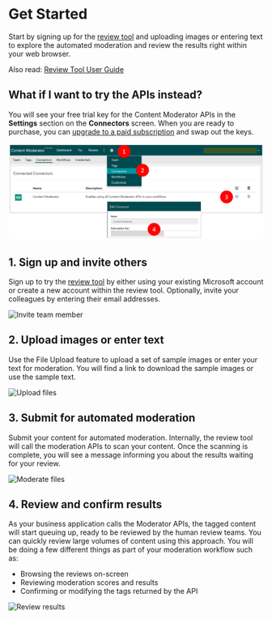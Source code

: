 <!-- 
NavPath: Content Moderator
LinkLabel: Get Started
Url: content-moderator/documentation/quickstart
Weight: 190
-->

# Get Started #
Start by signing up for the [review tool](http://contentmoderator.cognitive.microsoft.com/ "Content Moderator Review Tool") and uploading images or entering text to explore the automated moderation and review the results right within your web browser. 

Also read: [Review Tool User Guide](review-tool-user-guide/why.md)

## What if I want to try the APIs instead? ##
You will see your free trial key for the Content Moderator APIs in the **Settings** section on the **Connectors** screen. When you are ready to purchase, you can [upgrade to a paid subscription](https://portal.azure.com/#create/Microsoft.CognitiveServices/apitype/ContentModerator) and swap out the keys. 

![Your Content Moderator API Key](images/Moderator-API-Key.PNG)

## 1. Sign up and invite others ##
Sign up to try the [review tool](http://contentmoderator.cognitive.microsoft.com/ "Content Moderator Review Tool") by either using your existing Microsoft account or create a new account within the review tool. Optionally, invite your colleagues by entering their email addresses.

![Invite team member](images/QuickStart-2-small.png)

## 2. Upload images or enter text ##
Use the File Upload feature to upload a set of sample images or enter your text for moderation. You will find a link to download the sample images or use the sample text.

![Upload files](images/QuickStart-3.PNG)

## 3. Submit for automated moderation ##
Submit your content for automated moderation. Internally, the review tool will call the moderation APIs to scan your content. Once the scanning is complete, you will see a message informing you about the results waiting for your review.

![Moderate files](images/QuickStart-4.PNG)

## 4. Review and confirm results ##
As your business application calls the Moderator APIs, the tagged content will start queuing up, ready to be reviewed by the human review teams. You can quickly review large volumes of content using this approach. You will be doing a few different things as part of your moderation workflow such as:

- Browsing the reviews on-screen
- Reviewing moderation scores and results
- Confirming or modifying the tags returned by the API

![Review results](images/QuickStart-5.PNG)
